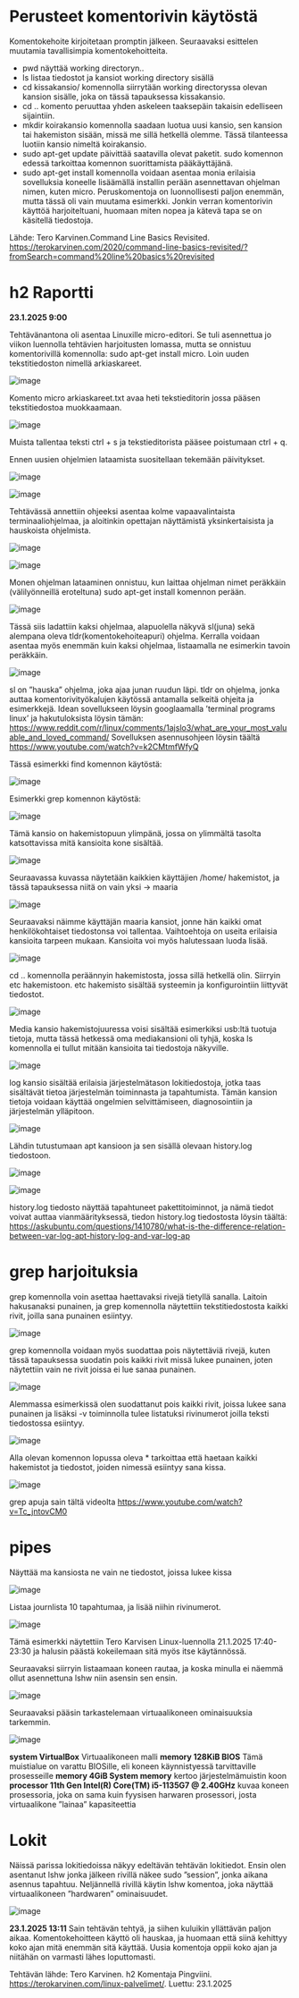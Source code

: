 # Perusteet komentorivin käytöstä
Komentokehoite kirjoitetaan promptin jälkeen. Seuraavaksi esittelen muutamia tavallisimpia komentokehoitteita.
-	pwd näyttää working directoryn..
-	ls listaa tiedostot ja kansiot working directory sisällä
-	cd kissakansio/ komennolla siirrytään working directoryssa olevan kansion sisälle, joka on tässä tapauksessa kissakansio.
-	cd .. komento peruuttaa yhden askeleen taaksepäin takaisin edelliseen sijaintiin.
-	mkdir koirakansio komennolla saadaan luotua uusi kansio, sen kansion tai hakemiston sisään, missä me sillä hetkellä olemme. Tässä tilanteessa luotiin kansio nimeltä koirakansio.
-	sudo apt-get update päivittää saatavilla olevat paketit. sudo komennon edessä tarkoittaa komennon suorittamista pääkäyttäjänä.
-	sudo apt-get install komennolla voidaan asentaa monia erilaisia sovelluksia koneelle lisäämällä installin perään asennettavan ohjelman nimen, kuten micro. 
Peruskomentoja on luonnollisesti paljon enemmän, mutta tässä oli vain muutama esimerkki.
Jonkin verran komentorivin käyttöä harjoiteltuani, huomaan miten nopea ja kätevä tapa se on käsitellä tiedostoja.

 
Lähde: Tero Karvinen.Command Line Basics Revisited. https://terokarvinen.com/2020/command-line-basics-revisited/?fromSearch=command%20line%20basics%20revisited

# h2 Raportti


**23.1.2025 9:00**


Tehtävänantona oli asentaa Linuxille micro-editori. Se tuli asennettua jo viikon luennolla tehtävien harjoitusten lomassa, mutta se onnistuu komentorivillä komennolla: sudo apt-get install micro. Loin uuden tekstitiedoston nimellä arkiaskareet.

![image](https://github.com/user-attachments/assets/9a285695-9068-4d48-81a1-5ca7857bc24c)

Komento micro arkiaskareet.txt avaa heti tekstieditorin jossa pääsen tekstitiedostoa muokkaamaan.


![image](https://github.com/user-attachments/assets/67afcc8f-0880-430a-b9a1-ad6c821d995c)


 

Muista tallentaa teksti ctrl + s ja tekstieditorista pääsee poistumaan ctrl + q.

Ennen uusien ohjelmien lataamista suositellaan tekemään päivitykset.


 ![image](https://github.com/user-attachments/assets/dc23bc8c-d79d-408b-9916-0d977d700e4d)

 ![image](https://github.com/user-attachments/assets/09a6c140-e9fa-4b4e-af3f-801496168c50)



 
Tehtävässä annettiin ohjeeksi asentaa kolme vapaavalintaista terminaaliohjelmaa, ja aloitinkin opettajan näyttämistä yksinkertaisista ja hauskoista ohjelmista.


![image](https://github.com/user-attachments/assets/2ec8992d-a860-4f27-ab0b-32c4ef62247b)


![image](https://github.com/user-attachments/assets/2bb8538a-d5d9-47df-87be-5a99117bdc6b)


 
 
Monen ohjelman lataaminen onnistuu, kun laittaa ohjelman nimet peräkkäin (välilyönneillä eroteltuna) sudo apt-get install komennon perään.

![image](https://github.com/user-attachments/assets/cfd3ef19-ab83-4f77-83ce-390e72591501)

 
Tässä siis ladattiin kaksi ohjelmaa, alapuolella näkyvä sl(juna) sekä alempana oleva tldr(komentokehoiteapuri) ohjelma. Kerralla voidaan asentaa myös enemmän kuin kaksi ohjelmaa, listaamalla ne esimerkin tavoin peräkkäin.

![image](https://github.com/user-attachments/assets/03099cce-8cd4-4c7d-8d07-418af046d681)

 
sl on ”hauska” ohjelma, joka ajaa junan ruudun läpi.
tldr on ohjelma, jonka auttaa komentorivityökalujen käytössä antamalla selkeitä ohjeita ja esimerkkejä. Idean sovellukseen löysin googlaamalla ’terminal programs linux’ ja hakutuloksista löysin tämän: https://www.reddit.com/r/linux/comments/1ajslo3/what_are_your_most_valuable_and_loved_command/
Sovelluksen asennusohjeen löysin täältä https://www.youtube.com/watch?v=k2CMtmfWfyQ


Tässä esimerkki find komennon käytöstä:

![image](https://github.com/user-attachments/assets/019bc4a3-db98-445e-b534-e2c3af01301b)

 
Esimerkki grep komennon käytöstä:

![image](https://github.com/user-attachments/assets/5158b61e-34ec-41a9-888e-d798ac08a934)

 





Tämä kansio on hakemistopuun ylimpänä, jossa on ylimmältä tasolta katsottavissa mitä kansioita kone sisältää.

![image](https://github.com/user-attachments/assets/5c8e3e08-96f4-4760-87c9-851fbddcacee)

 
Seuraavassa kuvassa näytetään kaikkien käyttäjien /home/ hakemistot, ja tässä tapauksessa niitä on vain yksi -> maaria

![image](https://github.com/user-attachments/assets/18e1ba7c-4c3f-49d2-8742-f02f5d1b829f)

 
Seuraavaksi näimme käyttäjän maaria kansiot, jonne hän kaikki omat henkilökohtaiset tiedostonsa voi tallentaa. Vaihtoehtoja on useita erilaisia kansioita tarpeen mukaan. Kansioita voi myös halutessaan luoda lisää.

![image](https://github.com/user-attachments/assets/4aa11c76-4b3e-4699-ae67-f1c86e1cbb7e)

 
cd .. komennolla peräännyin hakemistosta, jossa sillä hetkellä olin. Siirryin etc hakemistoon. etc hakemisto sisältää systeemin ja konfigurointiin liittyvät tiedostot.

![image](https://github.com/user-attachments/assets/512a0429-cf78-4e22-a1d5-f78b292c1145)

 
Media kansio hakemistojuuressa voisi sisältää esimerkiksi usb:ltä tuotuja tietoja, mutta tässä hetkessä oma mediakansioni oli tyhjä, koska ls komennolla ei tullut mitään kansioita tai tiedostoja näkyville.

![image](https://github.com/user-attachments/assets/3ccdb11b-ee88-4c47-b6e5-409dea131f6f)

 
log kansio sisältää erilaisia järjestelmätason lokitiedostoja, jotka taas sisältävät tietoa järjestelmän toiminnasta ja tapahtumista. Tämän kansion tietoja voidaan käyttää ongelmien selvittämiseen, diagnosointiin ja järjestelmän ylläpitoon.

![image](https://github.com/user-attachments/assets/58c4d1f1-413c-4475-82c7-6674673ed3b9)

 
Lähdin tutustumaan apt kansioon ja sen sisällä olevaan history.log tiedostoon.

![image](https://github.com/user-attachments/assets/63a8aefa-7b07-46b6-a213-2de196b88970)


![image](https://github.com/user-attachments/assets/2c6cc143-f817-4258-a3d5-265f9cfd43be)


 
 
history.log tiedosto näyttää tapahtuneet pakettitoiminnot, ja nämä tiedot voivat auttaa vianmäärityksessä, tiedon history.log tiedostosta löysin täältä: https://askubuntu.com/questions/1410780/what-is-the-difference-relation-between-var-log-apt-history-log-and-var-log-ap



# grep harjoituksia


grep komennolla voin asettaa haettavaksi rivejä tietyllä sanalla. Laitoin hakusanaksi punainen, ja grep komennolla näytettiin tekstitiedostosta kaikki rivit, joilla sana punainen esiintyy.

![image](https://github.com/user-attachments/assets/286b6212-1c67-4b7f-87b8-f9601a0f77fd)

 
grep komennolla voidaan myös suodattaa pois näytettäviä rivejä, kuten tässä tapauksessa suodatin pois kaikki rivit missä lukee punainen, joten näytettiin vain ne rivit joissa ei lue sanaa punainen.

![image](https://github.com/user-attachments/assets/5b6645a7-2a48-49c4-9862-a92c3ac6887f)

 
Alemmassa esimerkissä olen suodattanut pois kaikki rivit, joissa lukee sana punainen ja lisäksi -v toiminnolla tulee listatuksi rivinumerot joilla teksti tiedostossa esiintyy.

![image](https://github.com/user-attachments/assets/ae826a35-75d6-43a8-86b0-dbb50cfb4eb3)

 
Alla olevan komennon lopussa oleva * tarkoittaa että haetaan kaikki hakemistot ja tiedostot, joiden nimessä esiintyy sana kissa.

![image](https://github.com/user-attachments/assets/8e57e30c-3d0b-4401-9ea1-b37f9512b329)

 
grep apuja sain tältä videolta https://www.youtube.com/watch?v=Tc_jntovCM0

# pipes


Näyttää ma kansiosta ne vain ne tiedostot, joissa lukee kissa

![image](https://github.com/user-attachments/assets/1cd414e4-a94b-4ce8-9bbd-7d5b32722b8f)

 
Listaa journlista 10 tapahtumaa, ja lisää niihin rivinumerot.

![image](https://github.com/user-attachments/assets/9b6573bb-6fc9-4c70-8873-6fd2e8f2e10a)

Tämä esimerkki näytettiin Tero Karvisen Linux-luennolla 21.1.2025 17:40-23:30 ja halusin päästä kokeilemaan sitä myös itse käytännössä.
 

Seuraavaksi siirryin listaamaan koneen rautaa, ja koska minulla ei näemmä ollut asennettuna lshw niin asensin sen ensin.


![image](https://github.com/user-attachments/assets/9b35e89f-4ca3-4caf-ad38-a85f95f19343)

 
Seuraavaksi pääsin tarkastelemaan virtuaalikoneen ominaisuuksia tarkemmin.

![image](https://github.com/user-attachments/assets/2aa19739-0b73-40b2-ba03-cf020314ea8b)

 

**system	VirtualBox**
	Virtuaalikoneen malli
**memory	128KiB BIOS**
	Tämä muistialue on varattu BIOSille, eli koneen käynnistyessä tarvittaville prosesseille
**memory	4GiB System memory**
	kertoo järjestelmämuistin koon
**processor	11th Gen Intel(R) Core(TM) i5-1135G7 @ 2.40GHz**
kuvaa koneen prosessoria, joka on sama kuin fyysisen harwaren prosessori, josta virtuaalikone ”lainaa” kapasiteettia

# Lokit
Näissä parissa lokitiedoissa näkyy edeltävän tehtävän lokitiedot.
Ensin olen asentanut lshw jonka jälkeen rivillä näkee sudo ”session”, jonka aikana asennus tapahtuu.
Neljännellä rivillä käytin lshw komentoa, joka näyttää virtuaalikoneen ”hardwaren” ominaisuudet.

![image](https://github.com/user-attachments/assets/7834b191-ba2a-4023-a0fd-0e4aa5c7ca09)


**23.1.2025 13:11**
Sain tehtävän tehtyä, ja siihen kuluikin yllättävän paljon aikaa. Komentokehoitteen käyttö oli hauskaa, ja huomaan että siinä kehittyy koko ajan mitä enemmän sitä käyttää. Uusia komentoja oppii koko ajan ja niitähän on varmasti lähes loputtomasti.


 
Tehtävän lähde: Tero Karvinen. h2 Komentaja Pingviini. https://terokarvinen.com/linux-palvelimet/. Luettu: 23.1.2025

